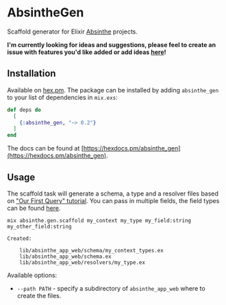 # AbsintheGen

Scaffold generator for Elixir [Absinthe](https://hexdocs.pm/absinthe/overview.html) projects.

**I'm currently looking for ideas and suggestions, please feel to create an issue with features you'd like added or add ideas [here](https://github.com/sashman/absinthe_gen/issues/3)!**

## Installation

Available on [hex.pm](https://hex.pm/packages/absinthe_gen). The package can be installed by adding `absinthe_gen` to your list of dependencies in `mix.exs`:

```elixir
def deps do
  [
    {:absinthe_gen, "~> 0.2"}
  ]
end
```

The docs can be found at [https://hexdocs.pm/absinthe_gen](https://hexdocs.pm/absinthe_gen).

## Usage

The scaffold task will generate a schema, a type and a resolver files based on ["Our First Query" tutorial](https://hexdocs.pm/absinthe/our-first-query.html). You can pass in multiple fields, the field types can be found [here](https://hexdocs.pm/absinthe/Absinthe.Type.Scalar.html#module-built-in-scalars).

```
mix absinthe.gen.scaffold my_context my_type my_field:string my_other_field:string

Created:

	lib/absinthe_app_web/schema/my_context_types.ex
	lib/absinthe_app_web/schema.ex
	lib/absinthe_app_web/resolvers/my_type.ex
```

Available options:

- `--path PATH` - specify a subdirectory of `absinthe_app_web` where to create the files.
